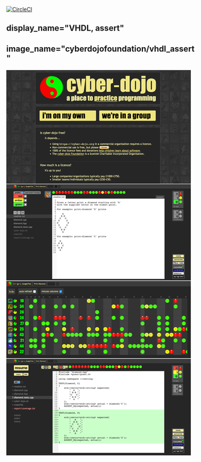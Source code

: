 [![CircleCI](https://circleci.com/gh/cyber-dojo-languages/vhdl-assert.svg?style=svg)](https://circleci.com/gh/cyber-dojo-languages/vhdl-assert)

## display_name="VHDL, assert"
## image_name="cyberdojofoundation/vhdl_assert"

![cyber-dojo.org home page](https://github.com/cyber-dojo/cyber-dojo/blob/master/shared/home_page_snapshot.png)